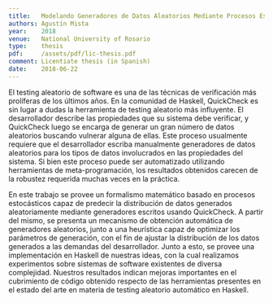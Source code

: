 ```yaml
---
title:   Modelando Generadores de Datos Aleatorios Mediante Procesos Estocásticos
authors: Agustín Mista
year:    2018
venue:   National University of Rosario
type:    thesis
pdf:     /assets/pdf/lic-thesis.pdf
comment: Licentiate thesis (in Spanish)
date:    2018-06-22
---
```


El testing aleatorio de software es una de las técnicas de verificación más
prolíferas de los últimos años. En la comunidad de Haskell, QuickCheck es sin
lugar a dudas la herramienta de testing aleatorio más influyente. El
desarrollador describe las propiedades que su sistema debe verificar, y
QuickCheck luego se encarga de generar un gran número de datos aleatorios
buscando vulnerar alguna de ellas. Este proceso usualmente requiere que el
desarrollador escriba manualmente generadores de datos aleatorios para los tipos
de datos involucrados en las propiedades del sistema. Si bien este proceso puede
ser automatizado utilizando herramientas de meta-programación, los resultados
obtenidos carecen de la robustez requerida muchas veces en la práctica.

En este trabajo se provee un formalismo matemático basado en procesos
estocásticos capaz de predecir la distribución de datos generados aleatoriamente
mediante generadores escritos usando QuickCheck. A partir del mismo, se presenta
un mecanismo de obtención automática de generadores aleatorios, junto a una
heurística capaz de optimizar los parámetros de generación, con el fin de
ajustar la distribución de los datos generados a las demandas del desarrollador.
Junto a esto, se provee una implementación en Haskell de nuestras ideas, con la
cual realizamos experimentos sobre sistemas de software existentes de diversa
complejidad. Nuestros resultados indican mejoras importantes en el cubrimiento
de código obtenido respecto de las herramientas presentes en el estado del arte
en materia de testing aleatorio automático en Haskell.
